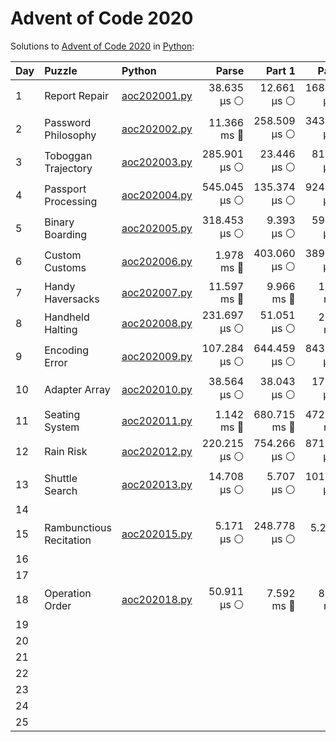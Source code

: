 # Advent of Code 2020

Solutions to [Advent of Code 2020](https://adventofcode.com/2020/) in [Python](https://www.python.org/):

| Day  | Puzzle                  | Python                                                  |        Parse |       Part 1 |       Part 2 |
| :--- | :---------------------- | :------------------------------------------------------ | -----------: | -----------: | -----------: |
| 1    | Report Repair           | [aoc202001.py](01_report_repair/aoc202001.py)           |  38.635 μs ⚪️ |  12.661 μs ⚪️ | 168.597 μs ⚪️ |
| 2    | Password Philosophy     | [aoc202002.py](02_password_philosophy/aoc202002.py)     |  11.366 ms 🔵 | 258.509 μs ⚪️ | 343.432 μs ⚪️ |
| 3    | Toboggan Trajectory     | [aoc202003.py](03_toboggan_trajectory/aoc202003.py)     | 285.901 μs ⚪️ |  23.446 μs ⚪️ |  81.455 μs ⚪️ |
| 4    | Passport Processing     | [aoc202004.py](04_passport_processing/aoc202004.py)     | 545.045 μs ⚪️ | 135.374 μs ⚪️ | 924.182 μs ⚪️ |
| 5    | Binary Boarding         | [aoc202005.py](05_binary_boarding/aoc202005.py)         | 318.453 μs ⚪️ |   9.393 μs ⚪️ |  59.432 μs ⚪️ |
| 6    | Custom Customs          | [aoc202006.py](06_custom_customs/aoc202006.py)          |   1.978 ms 🔵 | 403.060 μs ⚪️ | 389.379 μs ⚪️ |
| 7    | Handy Haversacks        | [aoc202007.py](07_handy_haversacks/aoc202007.py)        |  11.597 ms 🔵 |   9.966 ms 🔵 |   1.079 ms 🔵 |
| 8    | Handheld Halting        | [aoc202008.py](08_handheld_halting/aoc202008.py)        | 231.697 μs ⚪️ |  51.051 μs ⚪️ |   2.418 ms 🔵 |
| 9    | Encoding Error          | [aoc202009.py](09_encoding_error/aoc202009.py)          | 107.284 μs ⚪️ | 644.459 μs ⚪️ | 843.127 μs ⚪️ |
| 10   | Adapter Array           | [aoc202010.py](10_adapter_array/aoc202010.py)           |  38.564 μs ⚪️ |  38.043 μs ⚪️ |  17.259 μs ⚪️ |
| 11   | Seating System          | [aoc202011.py](11_seating_system/aoc202011.py)          |   1.142 ms 🔵 | 680.715 ms 🔵 | 472.387 ms 🔵 |
| 12   | Rain Risk               | [aoc202012.py](12_rain_risk/aoc202012.py)               | 220.215 μs ⚪️ | 754.266 μs ⚪️ | 871.541 μs ⚪️ |
| 13   | Shuttle Search          | [aoc202013.py](13_shuttle_search/aoc202013.py)          |  14.708 μs ⚪️ |   5.707 μs ⚪️ | 101.027 μs ⚪️ |
| 14   |                         |                                                         |              |              |              |
| 15   | Rambunctious Recitation | [aoc202015.py](15_rambunctious_recitation/aoc202015.py) |   5.171 μs ⚪️ | 248.778 μs ⚪️ |    5.266 s 🔴 |
| 16   |                         |                                                         |              |              |              |
| 17   |                         |                                                         |              |              |              |
| 18   | Operation Order         | [aoc202018.py](18_operation_order/aoc202018.py)         |  50.911 μs ⚪️ |   7.592 ms 🔵 |   8.696 ms 🔵 |
| 19   |                         |                                                         |              |              |              |
| 20   |                         |                                                         |              |              |              |
| 21   |                         |                                                         |              |              |              |
| 22   |                         |                                                         |              |              |              |
| 23   |                         |                                                         |              |              |              |
| 24   |                         |                                                         |              |              |              |
| 25   |                         |                                                         |              |              |              |
